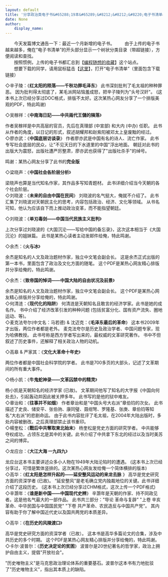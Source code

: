 ```yaml
---
layout: default
title: '分享政治类电子书&#65288;19本&#65289;&#8212;&#8212;&#8220;电子书清单&#8221;增加树状导航目录'
date: None
author:
    display_name: 
---
```


  
  
　　今天发篇博文通告一下：最近一个月新增的电子书。 　　由于上传的电子书越来越多，俺在“电子书清单”的开头部分显示一个树状分类目录（带超链接），方便阅读和查找。  
　　按照惯例，上传的电子书都汇总到【[编程随想的收藏](https://github.com/programthink/)】这个站点。  
　　想要下载的同学，请用鼠标猛击【[这里](https://github.com/programthink/books)】，打开“电子书清单”（里面包含下载链接）  
  
  
◇辛子陵：《**红太阳的陨落——千秋功罪毛泽东**》 此书深刻批判了毛太祖的种种罪恶。 因为批判得太彻底了，某毛派网站恼羞成怒，把辛子陵列为"头号汉奸"。 (这本书上次已经分享过DOC格式，排版不太好。这次某热心网友分享了一个排版美观的PDF，特此鸣谢)

◇吴稼祥：《**中南海日記——中共兩代王儲的隕落**》

作者吴稼祥是中共高层的官员，先后在真理部 (中宣部) 和大内 (中办) 任职。 此书从作者的角度，以日记的形式，叙述胡耀邦和赵紫阳被邓太上皇废黜的经过。  
◇廖亦武：《**中国底层访谈录**》 作者廖亦武是中国有名的诗人、流亡作家。 此书专写社会底层的民众，让"不见天日的下水道里的中国"浮出地面。 朝廷对此书的出版大为震怒，出版社遭严厉整肃，廖亦武也获得了"出版社杀手"的绰号。

鸣谢：某热心网友分享了此书的**完全版**

◇梁晓声：《**中国社会各阶层分析**》

梁晓声也算是当代知名作家，其作品多写知青题材。 此书详细介绍当今天朝的各个社会阶层。  
◇刘晓波：《**未来的自由中国在民间**》 刘晓波的名气挺大，俺就不介绍了。 此书汇集了刘晓波对天朝民主化的思考，内容包括政治、经济、文化等领域。 从书名可知，他认为应该自下而上推动政治变革，而不能指望朝廷。

◇刘晓波：《**单刃毒剑——中国当代民族主义批判**》

上次分享过刘晓波的《大国沉沦——写给中国的备忘录》，这次这本相当于《大国沉沦》的姐妹篇。 此书是某热心读者主动发邮件给俺，特此鸣谢。

◇余杰：《**火与冰**》

余杰是知名的人文及政治题材作家，独立中文笔会副会长。 这是余杰正式出版的第一本书，里面包含了政治及文化方面的随笔。 这个PDF是某热心网友精心排版并分享给俺的，特此鸣谢。

◇余杰：《**致帝国的悼词——中国大陆的自由状况及前景**》

余杰是知名的人文及政治题材作家，独立中文笔会副会长。 这个PDF是某热心网友精心排版并分享给俺的，特此鸣谢。  
◇何清涟：《**现代化的陷阱**》 何清涟是天朝知名且敢言的经济学家。此书是她的成名作。 书中介绍了经济改革引发的种种问题 (包括贫富分化、国有资产流失、圈地运动、等)。  
◇麦克法夸尔(中文名：马若德) & 沈迈克：《**毛泽东最后的革命**》 这本书2009年才出版，两位作者都是老外。 麦克法夸尔是历史及政治学者、中国问题专家，现为哈佛教授。 此书号称是西方学者写出来的，最权威的文革研究著作。 书中不但叙述了历史事件，还解释了相关政治人物的动机。

◇高皋 & 严家其：《**文化大革命十年史**》

两位作者都是中国社会科学院的学者。 此书是700多页的大部头，记述了文革期间的所有重大事件。

◇杨小凯：《**牛鬼蛇神录——文革囚禁中的精灵**》

杨小凯是天朝知名的经济学家 (已故)。 文革期间他写了知名的大字报《中国向何处去》，引起轰动并因此被关押多年。 此书写的是他的狱中难友。  
◇章诒和：《**往事并不如烟**》 作者章诒和是“中国头号大右派”章伯钧的次女。 此书描述了史良、储安平、张伯驹、康同璧、聂绀弩、罗隆基、张庚、章伯钧等知名“大右派”的悲剧命运。 由于此书内容批评了毛太祖，在2004年大陆出版时，多处内容被删改。之后真理部禁止该书重印。  
◇楊奎松：《**戰后中共奪取東北始末**》 杨奎松是党史方面的研究学者。 中共能够夺权成功，占领东北是其中的关键。此书介绍了中共拿下东北的经过以及当时美苏之间的博弈。

◇龙应台：《**大江大海 一九四九**》

龙应台这本书主要讲述众多小人物在1949年大陆沦陷时的遭遇。 (这本书上次已经分享过，可惜是繁体竖排的。这次某热心网友发给俺一个简体横排的版本)  
◇高华：《**红太阳是怎样升起的——延安整风运动的来龙去脉** 》 高华是党史研究方面的资深学者 (已故)。 “延安整风”是老毛确立党内独裁地位的关键。此书详细介绍了这段历史。 (这本书上次已经分享过CHM格式，这次上传一个PDF格式)  
◇辛灏年：《**谁是新中国——中国现代史辨**》 辛灏年是天朝的作家、持不同政见者。这是他名气最大的一部作品。 此书共三部分："导论 革命与复辟" "上卷 辛亥革命、中华民国与中国国民党" "下卷 共产革命、农民造反与中国共产党"。 其内容有助于你了解中国近代史以及国共两党的本质差异。

◇高华：《**在历史的风陵渡口**》

高华是党史研究方面的资深学者（已故）。 这本书是高华多篇论文的合集，涉及中共历史的多个时期。 这个PDF是某热心网友精心排版并分享给俺的，特此鸣谢。  
◇卡尔·波普尔：《**历史决定论的贫困**》 波普尔是20世纪著名的哲学家，政治上拥护自由主义，提倡"开放社会"。

"历史唯物主义"是马克思政治理论体系的重要基石。波普尔这本书有力地批驳了"历史唯物主义"，指出其本质上的缺陷。


